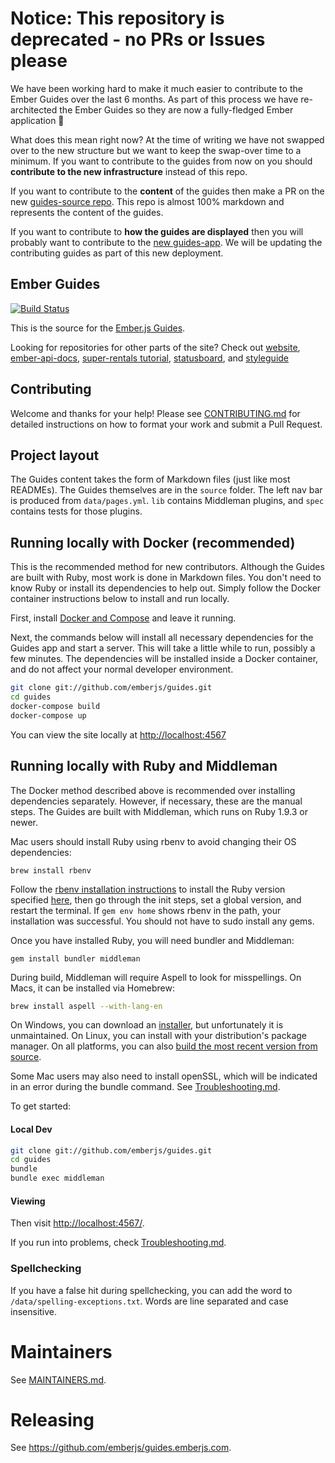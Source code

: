 # **Notice:** This repository is deprecated - no PRs or Issues please

We have been working hard to make it much easier to contribute to the Ember Guides over the last 6 months. As part of this process we have re-architected the Ember Guides so they are now a fully-fledged Ember application 🎉

What does this mean right now? At the time of writing we have not swapped over to the new structure but we want to keep the swap-over time to a minimum. If you want to contribute to the guides from now on you should **contribute to the new infrastructure** instead of this repo.

If you want to contribute to the **content** of the guides then make a PR on the new [guides-source repo](https://github.com/ember-learn/guides-source). This repo is almost 100% markdown and represents the content of the guides.

If you want to contribute to **how the guides are displayed** then you will probably want to contribute to the [new guides-app](https://github.com/ember-learn/guides-app). We will be updating the contributing guides as part of this new deployment.

## Ember Guides
[![Build Status](https://travis-ci.org/emberjs/guides.svg?branch=master)](https://travis-ci.org/emberjs/guides)

This is the source for the [Ember.js Guides](https://guides.emberjs.com).

Looking for repositories for other parts of the site? Check out
[website](https://github.com/emberjs/website),
[ember-api-docs](https://github.com/ember-learn/ember-api-docs),
[super-rentals tutorial](https://github.com/ember-learn/super-rentals),
[statusboard](https://github.com/ember-learn/statusboard),
and [styleguide](https://github.com/ember-learn/ember-styleguide)

## Contributing

Welcome and thanks for your help! Please see [CONTRIBUTING.md](CONTRIBUTING.md)
for detailed instructions on how to format your work and submit a Pull Request.

## Project layout

The Guides content takes the form of Markdown files (just like most READMEs).
The Guides themselves are in the `source` folder. The left nav bar is produced from
`data/pages.yml`. `lib` contains Middleman plugins, and `spec` contains tests
for those plugins.

## Running locally with Docker (recommended)

This is the recommended method for new contributors.
Although the Guides are built with Ruby, most work is done in Markdown files.
You don't need to know Ruby or install its dependencies to help out. Simply follow
the Docker container instructions below to install and run locally.

First, install [Docker and Compose](https://store.docker.com/search?offering=community&type=edition) and leave it running.

Next, the commands below will install all necessary dependencies for the Guides
app and start a server. This will take a little while to run,
possibly a few minutes. The dependencies will be installed inside a Docker
container, and do not affect your normal developer environment.

```sh
git clone git://github.com/emberjs/guides.git
cd guides
docker-compose build
docker-compose up
```

You can view the site locally at [http://localhost:4567](http://localhost:4567)

## Running locally with Ruby and Middleman

The Docker method described above is recommended over installing dependencies
separately. However, if necessary, these are the manual steps. The Guides are built
with Middleman, which runs on Ruby 1.9.3 or newer.

Mac users should install Ruby using rbenv to avoid changing their OS dependencies:

```
brew install rbenv
```

Follow the [rbenv installation instructions](https://github.com/rbenv/rbenv) to install the Ruby version specified [here](.ruby-version), then go through the init steps, set a global version, and restart the terminal. If `gem env home` shows rbenv in the path, your installation was successful. You should not have to sudo install any gems.

Once you have installed Ruby, you will need bundler and Middleman:

```
gem install bundler middleman
```

During build, Middleman will require Aspell to look for misspellings. On Macs, it can be installed via Homebrew:

``` sh
brew install aspell --with-lang-en
```

On Windows, you can download an [installer](http://aspell.net/win32/), but unfortunately it is unmaintained. On Linux, you can install with your distribution's package manager. On all platforms, you can also [build the most recent version from source](http://aspell.net/man-html/Installing.html).

Some Mac users may also need to install openSSL, which will be indicated in an error during the bundle command. See [Troubleshooting.md](TROUBLESHOOTING.md).

To get started:

#### Local Dev
``` sh
git clone git://github.com/emberjs/guides.git
cd guides
bundle
bundle exec middleman
```

#### Viewing

Then visit [http://localhost:4567/](http://localhost:4567/).

If you run into problems, check [Troubleshooting.md](TROUBLESHOOTING.md).

### Spellchecking

If you have a false hit during spellchecking, you can add the word to `/data/spelling-exceptions.txt`.
Words are line separated and case insensitive.

# Maintainers

See [MAINTAINERS.md](MAINTAINERS.md).

# Releasing

See https://github.com/emberjs/guides.emberjs.com.
